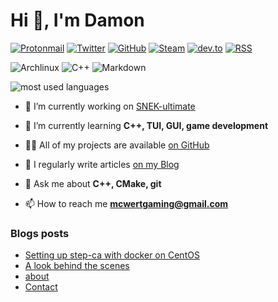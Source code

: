 # Hi 👋, I'm Damon

[![Protonmail](https://img.shields.io/badge/ProtonMail-8B89CC?style=for-the-badge&logo=protonmail&logoColor=white)](mailto:dleven@protonmail.com)
[![Twitter](https://img.shields.io/badge/Twitter-1DA1F2?style=for-the-badge&logo=twitter&logoColor=white)](https://twitter.com/staxthefox)
[![GitHub](https://img.shields.io/badge/GitHub-100000?style=for-the-badge&logo=github&logoColor=white)](https://github.com/MCWertGaming)
[![Steam](https://img.shields.io/badge/Steam-000000?style=for-the-badge&logo=steam&logoColor=white)](https://steamcommunity.com/id/MCWertGaming/)
[![dev.to](https://img.shields.io/badge/dev.to-0A0A0A?style=for-the-badge&logo=dev.to&logoColor=white)](https://dev.to/mcwertgaming)
[![RSS](https://img.shields.io/badge/RSS-FFA500?style=for-the-badge&logo=rss&logoColor=white)](https://mcwertgaming.github.io/contact/#rss-feeds)

![Archlinux](https://img.shields.io/badge/Arch_Linux-1793D1?style=for-the-badge&logo=arch-linux&logoColor=white)
![C++](https://img.shields.io/badge/C%2B%2B-00599C?style=for-the-badge&logo=c%2B%2B&logoColor=white)
![Markdown](https://img.shields.io/badge/Markdown-000000?style=for-the-badge&logo=markdown&logoColor=white)

![most used languages](https://github-readme-stats.vercel.app/api/top-langs?username=mcwertgaming&show_icons=true&theme=dracula&locale=en&layout=compact)

- 🔭 I’m currently working on [SNEK-ultimate](https://github.com/MCWertGaming/snek-utimate)

- 🌱 I’m currently learning **C++, TUI, GUI, game development**

- 👨‍💻 All of my projects are available [on GitHub](https://github.com/MCWertGaming)

- 📝 I regularly write articles [on my Blog](https://mcwertgaming.github.io/)

- 💬 Ask me about **C++, CMake, git**

- 📫 How to reach me **mcwertgaming@gmail.com**

### Blogs posts
<!-- BLOG-POST-LIST:START -->
- [Setting up step-ca with docker on CentOS](https://mcwertgaming.github.io/2021/setting-up-step-ca-with-docker-on-centos/)
- [A look behind the scenes](https://mcwertgaming.github.io/2020/a-look-behind-the-scenes/)
- [about](https://mcwertgaming.github.io/about/)
- [Contact](https://mcwertgaming.github.io/contact/)
<!-- BLOG-POST-LIST:END -->
